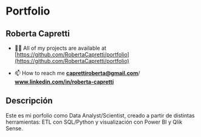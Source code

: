 # Portfolio

## Roberta Capretti

- 👨‍💻 All of my projects are available at [https://github.com/RobertaCapretti/portfolio](https://github.com/RobertaCapretti/portfolio)

- 📫 How to reach me **caprettiroberta@gmail.com**/
                      **www.linkedin.com/in/roberta-capretti**

## Descripción

Este es mi porfolio como Data Analyst/Scientist, creado a partir de distintas herramientas: 
ETL con SQL/Python y visualización con Power BI y Qlik Sense.
